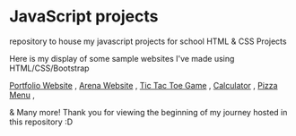 # JavaScript projects
 repository to house my javascript projects for school 
HTML & CSS Projects

Here is my display of some sample websites I've made using HTML/CSS/Bootstrap

[Portfolio Website](https://yzjmcude.a2hosted.com/) , 
[Arena Website](https://github.com/dwcml1995/HTML-and-CSS-Projects/tree/main/bootstrap4_project) , 
[Tic Tac Toe Game](https://github.com/dwcml1995/JavaScript-projects/tree/main/tictactoe) ,
[Calculator](https://github.com/dwcml1995/JavaScript-projects/tree/main/calculator) , 
[Pizza Menu](https://github.com/dwcml1995/JavaScript-projects/tree/main/pizzaproject) ,

& Many more! Thank you for viewing the beginning of my journey hosted in this repository :D 
